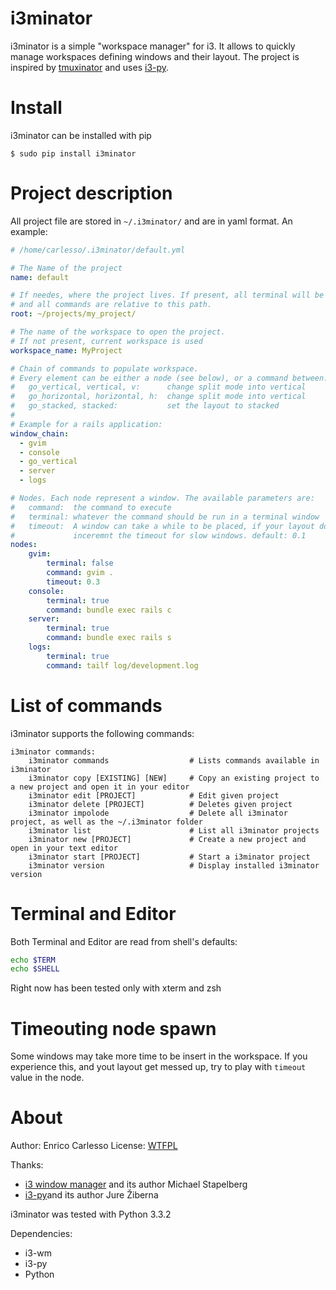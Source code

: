 # i3minator

i3minator is a simple "workspace manager" for i3.
It allows to quickly manage workspaces defining windows and their layout.
The project is inspired by [tmuxinator](https://github.com/aziz/tmuxinator) and uses [i3-py](https://github.com/ziberna/i3-py).

# Install

i3minator can be installed with pip

```shell
$ sudo pip install i3minator
```

# Project description

All project file are stored in `~/.i3minator/` and are in yaml format.
An example:

```yaml
# /home/carlesso/.i3minator/default.yml

# The Name of the project
name: default

# If needes, where the project lives. If present, all terminal will be opened here
# and all commands are relative to this path.
root: ~/projects/my_project/

# The name of the workspace to open the project.
# If not present, current workspace is used
workspace_name: MyProject

# Chain of commands to populate workspace.
# Every element can be either a node (see below), or a command between:
#   go_vertical, vertical, v:      change split mode into vertical
#   go_horizontal, horizontal, h:  change split mode into vertical
#   go_stacked, stacked:           set the layout to stacked
#
# Example for a rails application:
window_chain:
  - gvim
  - console
  - go_vertical
  - server
  - logs

# Nodes. Each node represent a window. The available parameters are:
#   command:  the command to execute
#   terminal: whatever the command should be run in a terminal window
#   timeout:  A window can take a while to be placed, if your layout does not come as you want,
#             inceremnt the timeout for slow windows. default: 0.1
nodes:
    gvim:
        terminal: false
        command: gvim .
        timeout: 0.3
    console:
        terminal: true
        command: bundle exec rails c
    server:
        terminal: true
        command: bundle exec rails s
    logs:
        terminal: true
        command: tailf log/development.log
```

# List of commands

i3minator supports the following commands:

```
i3minator commands:
    i3minator commands                  # Lists commands available in i3minator
    i3minator copy [EXISTING] [NEW]     # Copy an existing project to a new project and open it in your editor
    i3minator edit [PROJECT]            # Edit given project
    i3minator delete [PROJECT]          # Deletes given project
    i3minator impolode                  # Delete all i3minator project, as well as the ~/.i3minator folder
    i3minator list                      # List all i3minator projects
    i3minator new [PROJECT]             # Create a new project and open in your text editor
    i3minator start [PROJECT]           # Start a i3minator project
    i3minator version                   # Display installed i3minator version
```

# Terminal and Editor

Both Terminal and Editor are read from shell's defaults:

```bash
echo $TERM
echo $SHELL
```

Right now has been tested only with xterm and zsh

# Timeouting node spawn
Some windows may take more time to be insert in the workspace. If you experience this, and yout layout get messed up, try to play with `timeout` value in the node.

# About
Author: Enrico Carlesso
License: [WTFPL](http://www.wtfpl.net/about/)

Thanks:

 - [i3 window manager](http://i3wm.org/) and its author Michael Stapelberg
 - [i3-py](https://github.com/ziberna/i3-py)and its author Jure Žiberna

i3minator was tested with Python 3.3.2

Dependencies:

- i3-wm
- i3-py
- Python
